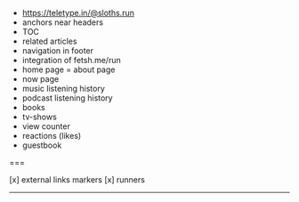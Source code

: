 - https://teletype.in/@sloths.run
- anchors near headers
- TOC
- related articles
- navigation in footer
- integration of fetsh.me/run
- home page = about page
- now page
- music listening history
- podcast listening history
- books
- tv-shows
- view counter
- reactions (likes)
- guestbook

===

[x] external links markers
[x] runners <HR>
